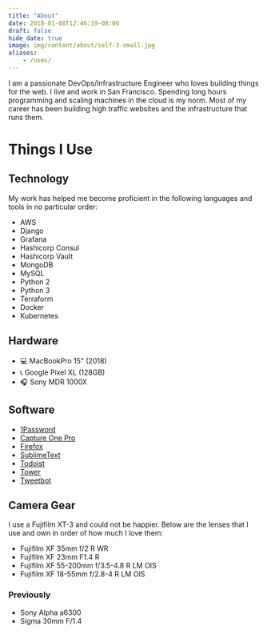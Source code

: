 ```yaml
---
title: "About"
date: 2018-01-08T12:46:19-08:00
draft: false
hide_date: true
image: img/content/about/self-3-small.jpg
aliases:
    - /uses/
---
```


I am a passionate DevOps/Infrastructure Engineer who loves building things for the web. I live and work in San Francisco. Spending long hours programming and scaling machines in the cloud is my norm. Most of my career has been building high traffic websites and the infrastructure that runs them.

# Things I Use
## Technology

My work has helped me become proficient in the following languages and tools in no particular order:

- AWS
- Django
- Grafana
- Hashicorp Consul
- Hashicorp Vault
- MongoDB
- MySQL
- Python 2
- Python 3
- Terraform
- Docker
- Kubernetes

## Hardware

- 💻 MacBookPro 15" (2018)
- 📞 Google Pixel XL (128GB)
- 🎧 Sony MDR 1000X

## Software

- [1Password](https://1password.com/)
- [Capture One Pro](https://www.captureone.com/en/products/pro)
- [Firefox](https://www.mozilla.org/en-US/firefox/)
- [SublimeText](https://www.sublimetext.com/)
- [Todoist](https://todoist.com/premium)
- [Tower](https://www.git-tower.com/mac/)
- [Tweetbot](https://tapbots.com/tweetbot/mac/)

## Camera Gear

I use a Fujifilm XT-3 and could not be happier. Below are the lenses that I use and own in order of how much I love them: 

- Fujifilm XF 35mm f/2 R WR
- Fujifilm XF 23mm F1.4 R
- Fujifilm XF 55-200mm f/3.5-4.8 R LM OIS
- Fujifilm XF 18-55mm f/2.8-4 R LM OIS

### Previously

- Sony Alpha a6300
- Sigma 30mm F/1.4
